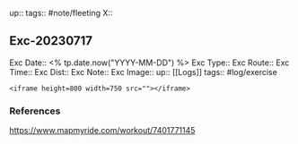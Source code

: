 up::
tags:: #note/fleeting 
X:: 

## Exc-20230717


Exc Date::  <% tp.date.now("YYYY-MM-DD") %>
Exc Type:: 
Exc Route:: 
Exc Time:: 
Exc Dist:: 
Exc Note:: 
Exc Image:: 
up:: [[Logs]]
tags:: #log/exercise 

`<iframe height=800 width=750 src=""></iframe>`


### References

https://www.mapmyride.com/workout/7401771145